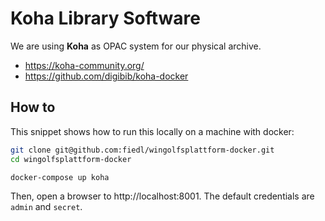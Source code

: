 # Koha Library Software

We are using **Koha** as OPAC system for our physical archive.

- https://koha-community.org/
- https://github.com/digibib/koha-docker

## How to

This snippet shows how to run this locally on a machine with docker:

```bash
git clone git@github.com:fiedl/wingolfsplattform-docker.git
cd wingolfsplattform-docker

docker-compose up koha
```

Then, open a browser to http://localhost:8001. The default credentials are `admin` and `secret`.